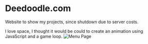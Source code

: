 # Deedoodle.com
Website to show my projects, since shutdown due to server costs.

I love space, I thought it would be could to create an animation using JavaScript and a game loop.
![Menu Page](https://i.imgur.com/57t0yXr.gifv)
